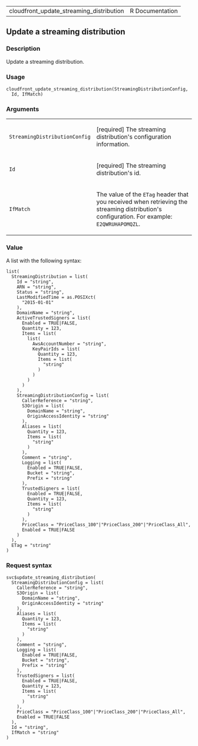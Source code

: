 <table style="width: 100%;">
<tbody>
<tr class="odd">
<td>cloudfront_update_streaming_distribution</td>
<td style="text-align: right;">R Documentation</td>
</tr>
</tbody>
</table>

## Update a streaming distribution

### Description

Update a streaming distribution.

### Usage

    cloudfront_update_streaming_distribution(StreamingDistributionConfig,
      Id, IfMatch)

### Arguments

<table>
<colgroup>
<col style="width: 35%" />
<col style="width: 65%" />
</colgroup>
<tbody>
<tr class="odd">
<td><code
id="cloudfront_update_streaming_distribution_:_StreamingDistributionConfig">StreamingDistributionConfig</code></td>
<td><p>[required] The streaming distribution's configuration
information.</p></td>
</tr>
<tr class="even">
<td><code
id="cloudfront_update_streaming_distribution_:_Id">Id</code></td>
<td><p>[required] The streaming distribution's id.</p></td>
</tr>
<tr class="odd">
<td><code
id="cloudfront_update_streaming_distribution_:_IfMatch">IfMatch</code></td>
<td><p>The value of the <code>ETag</code> header that you received when
retrieving the streaming distribution's configuration. For example:
<code>E2QWRUHAPOMQZL</code>.</p></td>
</tr>
</tbody>
</table>

### Value

A list with the following syntax:

    list(
      StreamingDistribution = list(
        Id = "string",
        ARN = "string",
        Status = "string",
        LastModifiedTime = as.POSIXct(
          "2015-01-01"
        ),
        DomainName = "string",
        ActiveTrustedSigners = list(
          Enabled = TRUE|FALSE,
          Quantity = 123,
          Items = list(
            list(
              AwsAccountNumber = "string",
              KeyPairIds = list(
                Quantity = 123,
                Items = list(
                  "string"
                )
              )
            )
          )
        ),
        StreamingDistributionConfig = list(
          CallerReference = "string",
          S3Origin = list(
            DomainName = "string",
            OriginAccessIdentity = "string"
          ),
          Aliases = list(
            Quantity = 123,
            Items = list(
              "string"
            )
          ),
          Comment = "string",
          Logging = list(
            Enabled = TRUE|FALSE,
            Bucket = "string",
            Prefix = "string"
          ),
          TrustedSigners = list(
            Enabled = TRUE|FALSE,
            Quantity = 123,
            Items = list(
              "string"
            )
          ),
          PriceClass = "PriceClass_100"|"PriceClass_200"|"PriceClass_All",
          Enabled = TRUE|FALSE
        )
      ),
      ETag = "string"
    )

### Request syntax

    svc$update_streaming_distribution(
      StreamingDistributionConfig = list(
        CallerReference = "string",
        S3Origin = list(
          DomainName = "string",
          OriginAccessIdentity = "string"
        ),
        Aliases = list(
          Quantity = 123,
          Items = list(
            "string"
          )
        ),
        Comment = "string",
        Logging = list(
          Enabled = TRUE|FALSE,
          Bucket = "string",
          Prefix = "string"
        ),
        TrustedSigners = list(
          Enabled = TRUE|FALSE,
          Quantity = 123,
          Items = list(
            "string"
          )
        ),
        PriceClass = "PriceClass_100"|"PriceClass_200"|"PriceClass_All",
        Enabled = TRUE|FALSE
      ),
      Id = "string",
      IfMatch = "string"
    )
